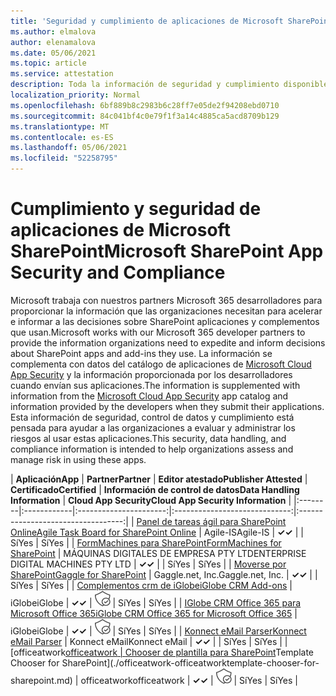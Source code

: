 ```yaml
---
title: 'Seguridad y cumplimiento de aplicaciones de Microsoft SharePoint: todas las aplicaciones'
ms.author: elmalova
author: elenamalova
ms.date: 05/06/2021
ms.topic: article
ms.service: attestation
description: Toda la información de seguridad y cumplimiento disponible para todas las aplicaciones SharePoint Microsoft.
localization_priority: Normal
ms.openlocfilehash: 6bf889b8c2983b6c28ff7e05de2f94208ebd0710
ms.sourcegitcommit: 84c041bf4c0e79f1f3a14c4885ca5acd8709b129
ms.translationtype: MT
ms.contentlocale: es-ES
ms.lasthandoff: 05/06/2021
ms.locfileid: "52258795"
---
```

# <a name="microsoft-sharepoint-app-security-and-compliance"></a><span data-ttu-id="7ef4c-103">Cumplimiento y seguridad de aplicaciones de Microsoft SharePoint</span><span class="sxs-lookup"><span data-stu-id="7ef4c-103">Microsoft SharePoint App Security and Compliance</span></span>

<span data-ttu-id="7ef4c-104">Microsoft trabaja con nuestros partners Microsoft 365 desarrolladores para proporcionar la información que las organizaciones necesitan para acelerar e informar a las decisiones sobre SharePoint aplicaciones y complementos que usan.</span><span class="sxs-lookup"><span data-stu-id="7ef4c-104">Microsoft works with our Microsoft 365 developer partners to provide the information organizations need to expedite and inform decisions about SharePoint apps and add-ins they use.</span></span> <span data-ttu-id="7ef4c-105">La información se complementa con datos del catálogo de aplicaciones de [Microsoft Cloud App Security](https://www.microsoft.com/en-us/enterprise-mobility-security/cloud-app-security) y la información proporcionada por los desarrolladores cuando envían sus aplicaciones.</span><span class="sxs-lookup"><span data-stu-id="7ef4c-105">The information is supplemented with information from the [Microsoft Cloud App Security](https://www.microsoft.com/en-us/enterprise-mobility-security/cloud-app-security) app catalog and information provided by the developers when they submit their applications.</span></span> <span data-ttu-id="7ef4c-106">Esta información de seguridad, control de datos y cumplimiento está pensada para ayudar a las organizaciones a evaluar y administrar los riesgos al usar estas aplicaciones.</span><span class="sxs-lookup"><span data-stu-id="7ef4c-106">This security, data handling, and compliance information is intended to help organizations assess and manage risk in using these apps.</span></span>

| <span data-ttu-id="7ef4c-107">**Aplicación**</span><span class="sxs-lookup"><span data-stu-id="7ef4c-107">**App**</span></span> | <span data-ttu-id="7ef4c-108">**Partner**</span><span class="sxs-lookup"><span data-stu-id="7ef4c-108">**Partner**</span></span> | <span data-ttu-id="7ef4c-109">**Editor atestado**</span><span class="sxs-lookup"><span data-stu-id="7ef4c-109">**Publisher Attested**</span></span> | <span data-ttu-id="7ef4c-110">**Certificado**</span><span class="sxs-lookup"><span data-stu-id="7ef4c-110">**Certified**</span></span> | <span data-ttu-id="7ef4c-111">**Información de control de datos**</span><span class="sxs-lookup"><span data-stu-id="7ef4c-111">**Data Handling Information**</span></span> | <span data-ttu-id="7ef4c-112">**Cloud App Security**</span><span class="sxs-lookup"><span data-stu-id="7ef4c-112">**Cloud App Security Information**</span></span> |
|:--------|:------------|:----------------------:|:-----------------------------:|:----------------------------------:|
| [<span data-ttu-id="7ef4c-113">Panel de tareas ágil para SharePoint Online</span><span class="sxs-lookup"><span data-stu-id="7ef4c-113">Agile Task Board for SharePoint Online</span></span>](./agile-is-task-board-for-sharepoint-online.md) | <span data-ttu-id="7ef4c-114">Agile-IS</span><span class="sxs-lookup"><span data-stu-id="7ef4c-114">Agile-IS</span></span> | <span data-ttu-id="7ef4c-115">**✓**</span><span class="sxs-lookup"><span data-stu-id="7ef4c-115">**✓**</span></span> |  | <span data-ttu-id="7ef4c-116">Sí</span><span class="sxs-lookup"><span data-stu-id="7ef4c-116">Yes</span></span> | <span data-ttu-id="7ef4c-117">Sí</span><span class="sxs-lookup"><span data-stu-id="7ef4c-117">Yes</span></span> |
| [<span data-ttu-id="7ef4c-118">FormMachines para SharePoint</span><span class="sxs-lookup"><span data-stu-id="7ef4c-118">FormMachines for SharePoint</span></span>](./enterprise-digital-machines-pty-ltd-formmachines-for-sharepoint.md) | <span data-ttu-id="7ef4c-119">MÁQUINAS DIGITALES DE EMPRESA PTY LTD</span><span class="sxs-lookup"><span data-stu-id="7ef4c-119">ENTERPRISE DIGITAL MACHINES PTY LTD</span></span> | <span data-ttu-id="7ef4c-120">**✓**</span><span class="sxs-lookup"><span data-stu-id="7ef4c-120">**✓**</span></span> |  | <span data-ttu-id="7ef4c-121">Sí</span><span class="sxs-lookup"><span data-stu-id="7ef4c-121">Yes</span></span> | <span data-ttu-id="7ef4c-122">Sí</span><span class="sxs-lookup"><span data-stu-id="7ef4c-122">Yes</span></span> |
| [<span data-ttu-id="7ef4c-123">Moverse por SharePoint</span><span class="sxs-lookup"><span data-stu-id="7ef4c-123">Gaggle for SharePoint</span></span>](./gagglenet-inc-gaggle-for-sharepoint.md) | <span data-ttu-id="7ef4c-124">Gaggle.net, Inc.</span><span class="sxs-lookup"><span data-stu-id="7ef4c-124">Gaggle.net, Inc.</span></span> | <span data-ttu-id="7ef4c-125">**✓**</span><span class="sxs-lookup"><span data-stu-id="7ef4c-125">**✓**</span></span> |  | <span data-ttu-id="7ef4c-126">Sí</span><span class="sxs-lookup"><span data-stu-id="7ef4c-126">Yes</span></span> | <span data-ttu-id="7ef4c-127">Sí</span><span class="sxs-lookup"><span data-stu-id="7ef4c-127">Yes</span></span> |
| [<span data-ttu-id="7ef4c-128">Complementos crm de iGlobe</span><span class="sxs-lookup"><span data-stu-id="7ef4c-128">iGlobe CRM Add-ons</span></span>](./iglobe-crm-add-ons.md) | <span data-ttu-id="7ef4c-129">iGlobe</span><span class="sxs-lookup"><span data-stu-id="7ef4c-129">iGlobe</span></span> | <span data-ttu-id="7ef4c-130">**✓**</span><span class="sxs-lookup"><span data-stu-id="7ef4c-130">**✓**</span></span> | <img alt="Certified application badge" src="../media/certified-badge.png" height="25" width="25" /> | <span data-ttu-id="7ef4c-131">Sí</span><span class="sxs-lookup"><span data-stu-id="7ef4c-131">Yes</span></span> | <span data-ttu-id="7ef4c-132">Sí</span><span class="sxs-lookup"><span data-stu-id="7ef4c-132">Yes</span></span> |
| [<span data-ttu-id="7ef4c-133">IGlobe CRM Office 365 para Microsoft Office 365</span><span class="sxs-lookup"><span data-stu-id="7ef4c-133">iGlobe CRM Office 365 for Microsoft Office 365</span></span>](./iglobe-crm-office-365-for-microsoft.md) | <span data-ttu-id="7ef4c-134">iGlobe</span><span class="sxs-lookup"><span data-stu-id="7ef4c-134">iGlobe</span></span> | <span data-ttu-id="7ef4c-135">**✓**</span><span class="sxs-lookup"><span data-stu-id="7ef4c-135">**✓**</span></span> | <img alt="Certified application badge" src="../media/certified-badge.png" height="25" width="25" /> | <span data-ttu-id="7ef4c-136">Sí</span><span class="sxs-lookup"><span data-stu-id="7ef4c-136">Yes</span></span> | <span data-ttu-id="7ef4c-137">Sí</span><span class="sxs-lookup"><span data-stu-id="7ef4c-137">Yes</span></span> |
| [<span data-ttu-id="7ef4c-138">Konnect eMail Parser</span><span class="sxs-lookup"><span data-stu-id="7ef4c-138">Konnect eMail Parser</span></span>](./konnect-email-parser.md) | <span data-ttu-id="7ef4c-139">Konnect eMail</span><span class="sxs-lookup"><span data-stu-id="7ef4c-139">Konnect eMail</span></span> | <span data-ttu-id="7ef4c-140">**✓**</span><span class="sxs-lookup"><span data-stu-id="7ef4c-140">**✓**</span></span> |  | <span data-ttu-id="7ef4c-141">Sí</span><span class="sxs-lookup"><span data-stu-id="7ef4c-141">Yes</span></span> | <span data-ttu-id="7ef4c-142">Sí</span><span class="sxs-lookup"><span data-stu-id="7ef4c-142">Yes</span></span> |
| <span data-ttu-id="7ef4c-143">[officeatwork</span><span class="sxs-lookup"><span data-stu-id="7ef4c-143">[officeatwork</span></span> | <span data-ttu-id="7ef4c-144">Chooser de plantilla para SharePoint](./officeatwork-officeatworktemplate-chooser-for-sharepoint.md)</span><span class="sxs-lookup"><span data-stu-id="7ef4c-144">Template Chooser for SharePoint](./officeatwork-officeatworktemplate-chooser-for-sharepoint.md)</span></span> | <span data-ttu-id="7ef4c-145">officeatwork</span><span class="sxs-lookup"><span data-stu-id="7ef4c-145">officeatwork</span></span> | <span data-ttu-id="7ef4c-146">**✓**</span><span class="sxs-lookup"><span data-stu-id="7ef4c-146">**✓**</span></span> | <img alt="Certified application badge" src="../media/certified-badge.png" height="25" width="25" /> | <span data-ttu-id="7ef4c-147">Sí</span><span class="sxs-lookup"><span data-stu-id="7ef4c-147">Yes</span></span> | <span data-ttu-id="7ef4c-148">Sí</span><span class="sxs-lookup"><span data-stu-id="7ef4c-148">Yes</span></span> |
